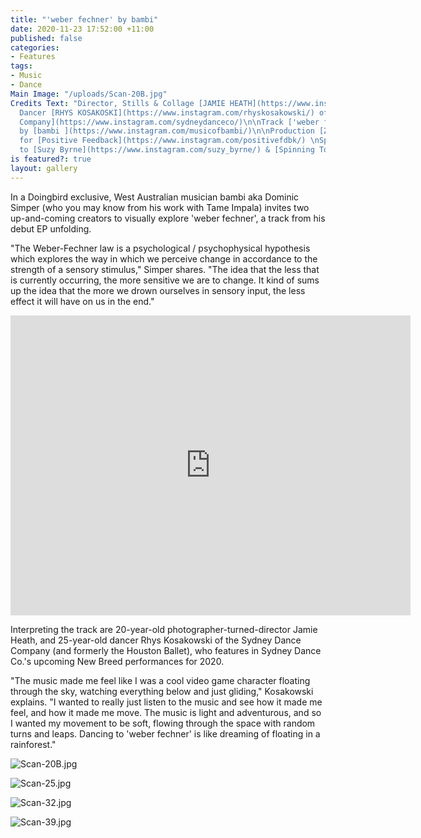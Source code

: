 ```yaml
---
title: "'weber fechner' by bambi"
date: 2020-11-23 17:52:00 +11:00
published: false
categories:
- Features
tags:
- Music
- Dance
Main Image: "/uploads/Scan-20B.jpg"
Credits Text: "Director, Stills & Collage [JAMIE HEATH](https://www.instagram.com/jamie_heath/)
  Dancer [RHYS KOSAKOSKI](https://www.instagram.com/rhyskosakowski/) of [Sydney Dance
  Company](https://www.instagram.com/sydneydanceco/)\n\nTrack ['weber fechner'](https://open.spotify.com/album/431t0HngLTPT6C3BUMJP1j?highlight=spotify:track:7EDASteztefYPZV2Hsj7Os)
  by [bambi ](https://www.instagram.com/musicofbambi/)\n\nProduction [Zac Bayly](https://www.instagram.com/zacbayly/)
  for [Positive Feedback](https://www.instagram.com/positivefdbk/) \nSpecial thanks
  to [Suzy Byrne](https://www.instagram.com/suzy_byrne/) & [Spinning Top](https://www.instagram.com/spinningtopmusic/)\n\n"
is featured?: true
layout: gallery
---
```


In a Doingbird exclusive, West Australian musician bambi aka Dominic Simper (who you may know from his work with Tame Impala) invites two up-and-coming creators to visually explore 'weber fechner', a track from his debut EP unfolding.

"The Weber-Fechner law is a psychological / psychophysical hypothesis which explores the way in which we perceive change in accordance to the strength of a sensory stimulus," Simper shares. "The idea that the less that is currently occurring, the more sensitive we are to change. It kind of sums up the idea that the more we drown ourselves in sensory input, the less effect it will have on us in the end." 

<iframe src="https://player.vimeo.com/video/480109746" width="640" height="480" frameborder="0" allow="autoplay; fullscreen" allowfullscreen></iframe>


Interpreting the track are 20-year-old photographer-turned-director Jamie Heath, and 25-year-old dancer Rhys Kosakowski of the Sydney Dance Company (and formerly the Houston Ballet), who features in Sydney Dance Co.'s upcoming New Breed performances  for 2020. 

"The music made me feel like I was a cool video game character floating through the sky, watching everything below and just gliding," Kosakowski explains. "I wanted to really just listen to the music and see how it made me feel, and how it made me move. The music is light and adventurous, and so I wanted my movement to be soft, flowing through the space with random turns and leaps. Dancing to 'weber fechner' is like dreaming of floating in a rainforest." 

![Scan-20B.jpg](/uploads/Scan-20B.jpg)

![Scan-25.jpg](/uploads/Scan-25.jpg)

![Scan-32.jpg](/uploads/Scan-32.jpg)

![Scan-39.jpg](/uploads/Scan-39.jpg)